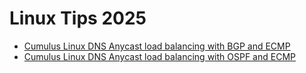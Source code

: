 # Linux Tips 2025

- [Cumulus Linux DNS Anycast load balancing with BGP and ECMP](./DNS_Anycast_Cumulus_BGP/README.md)
- [Cumulus Linux DNS Anycast load balancing with OSPF and ECMP](./DNS_Anycast_Cumulus_OSPF/README.md)